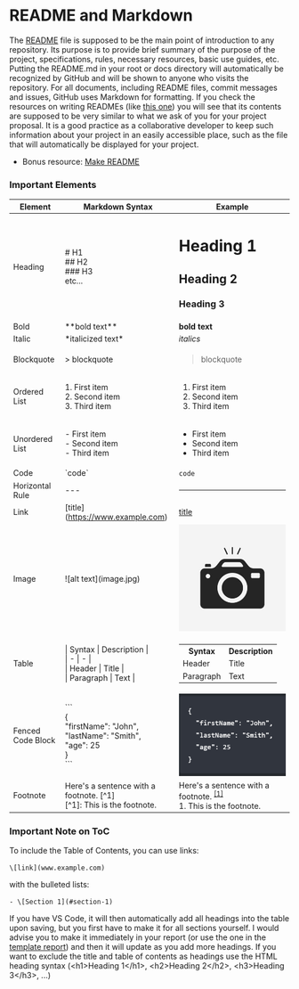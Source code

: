 <h1> README and Markdown </h1>

The [README](https://docs.github.com/en/repositories/managing-your-repositorys-settings-and-features/customizing-your-repository/about-readmes) file is supposed to be the main point of introduction to any repository. Its purpose is to provide brief summary of the purpose of the project, specifications, rules, necessary resources, basic use guides, etc. Putting the README.md in your root or docs directory will automatically be recognized by GitHub and will be shown to anyone who visits the repository. For all documents, including README files, commit messages and issues, GitHub uses Markdown for formatting. If you check the resources on writing READMEs (like [this one](https://www.freecodecamp.org/news/how-to-write-a-good-readme-file/)) you will see that its contents are supposed to be very similar to what we ask of you for your project proposal. It is a good practice as a collaborative developer to keep such information about your project in an easily accessible place, such as the file that will automatically be displayed for your project. 

- Bonus resource: [Make README](https://www.makeareadme.com/)

### Important Elements
|Element|Markdown Syntax| Example |
|-|-|-|
|Heading| # H1 <br> ## H2 <br> ### H3 <br> etc...| <h1>Heading 1</h1> <h2> Heading 2 </h2>  <h3> Heading 3 </h3>|
|Bold |	\*\*bold text** | **bold text** |
|Italic	|\*italicized text\*| *italics* |
|Blockquote	|> blockquote| <blockquote>blockquote</blockquote>
|Ordered List|1. First item <br> 2. Second item <br>3. Third item| <ol><li>First item</li><li>Second item</li><li>Third item</li></ol>
|Unordered List	| - First item <br> - Second item <br> - Third item|<ul><li>First item</li><li>Second item</li><li>Third item</li></ul>
|Code	|\`code`|`code`|
|Horizontal Rule	|---| <hr>|
|Link	|\[title](https://www.example.com)|[title](https://www.example.com)
|Image	|!\[alt text](image.jpg)|![alt text](../cmake-build-debug/images/image.jpg) |
Table	| \| Syntax \| Description \| <br> \| - \| - \| <br> \| Header \| Title \| <br> \| Paragraph \| Text \| | <table><tr><th>Syntax</th><th>Description</th></tr><tr><td>Header</td> <td>Title</td></tr><tr><td>Paragraph</td><td>Text</td></tr></table> |
Fenced Code Block	| \```<br>{<br>  "firstName": "John", <br>  "lastName": "Smith", <br>  "age": 25 <br>} <br> \``` | ![code](../cmake-build-debug/images/code.png) |
Footnote	| Here's a sentence with a footnote. [\^1] <br> [\^1]: This is the footnote.| Here's a sentence with a footnote. <sup style="font-size: smaller;">[[1]]()</sup> <br> 1. This is the footnote.

### Important Note on ToC

To include the Table of Contents, you can use links:

	\[link](www.example.com)

with the bulleted lists:

	- \[Section 1](#section-1)


If you have VS Code, it will then automatically add all headings into the table upon saving, but you first have to make it for all sections yourself. I would advise you to make it immediately in your report (or use the one in the [template report](REPORT.md)) and then it will update as you add more headings. If you want to exclude the title and table of contents as headings use the HTML heading syntax (\<h1>Heading 1\</h1>, \<h2>Heading 2\</h2>, \<h3>Heading 3\</h3>, ...)
